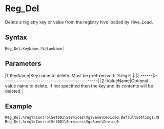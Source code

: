 # Reg\_Del #

Delete a registry key or value from the registry hive loaded by Hive\_Load.

## Syntax ##
```
Reg_Del,KeyName,[ValueName]
```

## Parameters ##
|1|KeyName|Key name to delete. Must be prefixed with %reg%\.|
|:|:------|:------------------------------------------------|
|2 |ValueName|Optional value name to delete. If not specified then the key and its contents will be deleted.|

## Example ##
```
Reg_Del,%reg%\ControlSet001\Services\VgaSave\Device0,DefaultSettings.XResolution
Reg_Del,%reg%\ControlSet001\Services\VgaSave\Device0
```